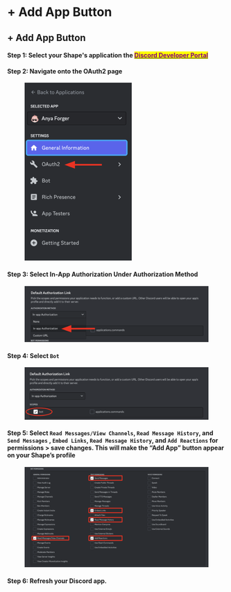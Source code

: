# + Add App Button

## + Add App Button

#### Step 1: Select your Shape's application the [<mark style="color:purple;">Discord Developer Portal</mark>](https://discord.com/developers)&#x20;

#### Step 2: Navigate onto the OAuth2 page

<figure><img src="../../.gitbook/assets/Screenshot 2023-12-01 at 12.55.03 PM.png" alt="" width="247"><figcaption></figcaption></figure>

#### Step 3: Select In-App Authorization Under Authorization Method

<figure><img src="../../.gitbook/assets/Screenshot 2023-12-02 at 3.25.03 PM.png" alt=""><figcaption></figcaption></figure>

#### Step 4: Select `Bot`

<figure><img src="../../.gitbook/assets/Screenshot 2023-12-02 at 3.27.08 PM.png" alt=""><figcaption></figcaption></figure>

#### Step 5: Select **`Read Messages`**`/`**`View Channels`**, **`Read Message History`**, and **`Send Messages`** , `Embed Links`, `Read Message History`, and `Add Reactions` for permissions > save changes. This will make the “Add App” button appear on your Shape’s profile

<figure><img src="../../.gitbook/assets/Screenshot 2024-01-11 at 3.30.48 PM.png" alt=""><figcaption></figcaption></figure>

#### Step 6: Refresh your Discord app.&#x20;
